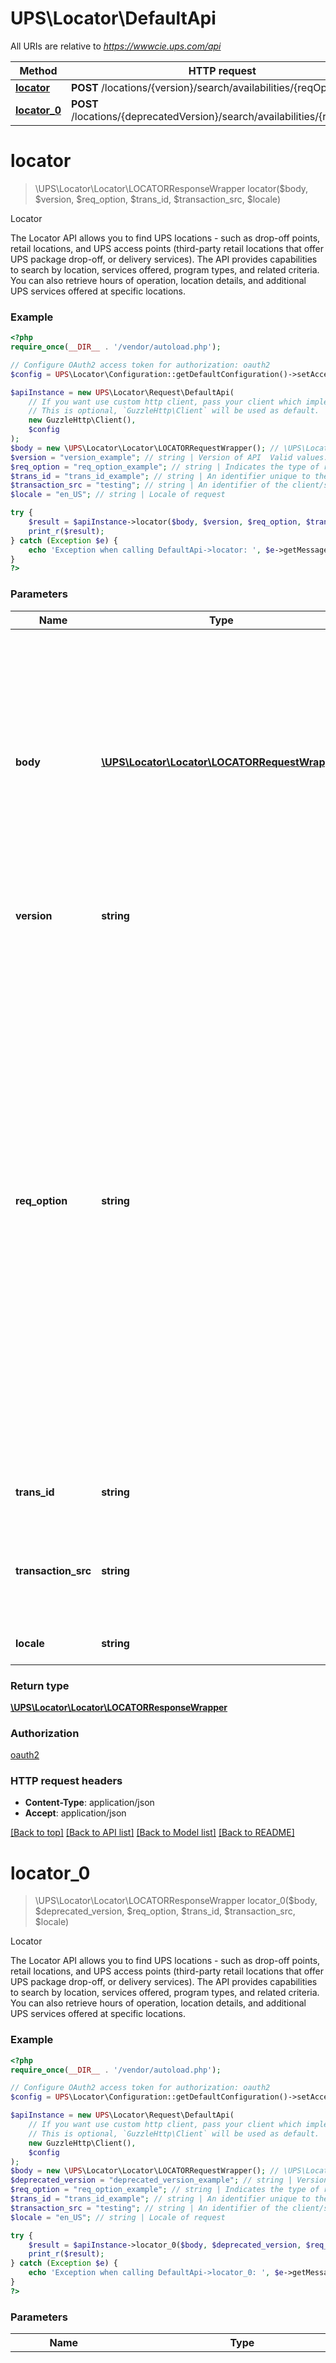 # UPS\Locator\DefaultApi

All URIs are relative to *https://wwwcie.ups.com/api*

Method | HTTP request | Description
------------- | ------------- | -------------
[**locator**](DefaultApi.md#locator) | **POST** /locations/{version}/search/availabilities/{reqOption} | Locator
[**locator_0**](DefaultApi.md#locator_0) | **POST** /locations/{deprecatedVersion}/search/availabilities/{reqOption} | Locator

# **locator**
> \UPS\Locator\Locator\LOCATORResponseWrapper locator($body, $version, $req_option, $trans_id, $transaction_src, $locale)

Locator

The Locator API allows you to find UPS locations - such as drop-off points, retail locations, and UPS access points (third-party retail locations that offer UPS package drop-off, or delivery services). The API provides capabilities to search by location, services offered, program types, and related criteria. You can also retrieve hours of operation, location details, and additional UPS services offered at specific locations.

### Example
```php
<?php
require_once(__DIR__ . '/vendor/autoload.php');

// Configure OAuth2 access token for authorization: oauth2
$config = UPS\Locator\Configuration::getDefaultConfiguration()->setAccessToken('YOUR_ACCESS_TOKEN');

$apiInstance = new UPS\Locator\Request\DefaultApi(
    // If you want use custom http client, pass your client which implements `GuzzleHttp\ClientInterface`.
    // This is optional, `GuzzleHttp\Client` will be used as default.
    new GuzzleHttp\Client(),
    $config
);
$body = new \UPS\Locator\Locator\LOCATORRequestWrapper(); // \UPS\Locator\Locator\LOCATORRequestWrapper | Generate sample code for popular API requests by selecting an example below. To view a full sample request and response, first click "Authorize" and enter your application credentials, then populate the required parameters above and click "Try it out".
$version = "version_example"; // string | Version of API  Valid values: - v2
$req_option = "req_option_example"; // string | Indicates the type of request. Valid values: 1-Locations (Drop Locations and Will call locations) 8-All available Additional Services 16-All available Program Types 24-All available Additional Services and Program types 32-All available Retail Locations 40-All available Retail Locations and Additional Services  48-All available Retail Locations and Program Types  56-All available Retail Locations, Additional Services and Program Types  64-Search for UPS Access Point Locations.
$trans_id = "trans_id_example"; // string | An identifier unique to the request. Length 32
$transaction_src = "testing"; // string | An identifier of the client/source application that is making the request.Length 512
$locale = "en_US"; // string | Locale of request

try {
    $result = $apiInstance->locator($body, $version, $req_option, $trans_id, $transaction_src, $locale);
    print_r($result);
} catch (Exception $e) {
    echo 'Exception when calling DefaultApi->locator: ', $e->getMessage(), PHP_EOL;
}
?>
```

### Parameters

Name | Type | Description  | Notes
------------- | ------------- | ------------- | -------------
 **body** | [**\UPS\Locator\Locator\LOCATORRequestWrapper**](../Model/LOCATORRequestWrapper.md)| Generate sample code for popular API requests by selecting an example below. To view a full sample request and response, first click &quot;Authorize&quot; and enter your application credentials, then populate the required parameters above and click &quot;Try it out&quot;. |
 **version** | **string**| Version of API  Valid values: - v2 |
 **req_option** | **string**| Indicates the type of request. Valid values: 1-Locations (Drop Locations and Will call locations) 8-All available Additional Services 16-All available Program Types 24-All available Additional Services and Program types 32-All available Retail Locations 40-All available Retail Locations and Additional Services  48-All available Retail Locations and Program Types  56-All available Retail Locations, Additional Services and Program Types  64-Search for UPS Access Point Locations. |
 **trans_id** | **string**| An identifier unique to the request. Length 32 | [optional]
 **transaction_src** | **string**| An identifier of the client/source application that is making the request.Length 512 | [optional] [default to testing]
 **locale** | **string**| Locale of request | [optional] [default to en_US]

### Return type

[**\UPS\Locator\Locator\LOCATORResponseWrapper**](../Model/LOCATORResponseWrapper.md)

### Authorization

[oauth2](../../README.md#oauth2)

### HTTP request headers

 - **Content-Type**: application/json
 - **Accept**: application/json

[[Back to top]](#) [[Back to API list]](../../README.md#documentation-for-api-endpoints) [[Back to Model list]](../../README.md#documentation-for-models) [[Back to README]](../../README.md)

# **locator_0**
> \UPS\Locator\Locator\LOCATORResponseWrapper locator_0($body, $deprecated_version, $req_option, $trans_id, $transaction_src, $locale)

Locator

The Locator API allows you to find UPS locations - such as drop-off points, retail locations, and UPS access points (third-party retail locations that offer UPS package drop-off, or delivery services). The API provides capabilities to search by location, services offered, program types, and related criteria. You can also retrieve hours of operation, location details, and additional UPS services offered at specific locations.

### Example
```php
<?php
require_once(__DIR__ . '/vendor/autoload.php');

// Configure OAuth2 access token for authorization: oauth2
$config = UPS\Locator\Configuration::getDefaultConfiguration()->setAccessToken('YOUR_ACCESS_TOKEN');

$apiInstance = new UPS\Locator\Request\DefaultApi(
    // If you want use custom http client, pass your client which implements `GuzzleHttp\ClientInterface`.
    // This is optional, `GuzzleHttp\Client` will be used as default.
    new GuzzleHttp\Client(),
    $config
);
$body = new \UPS\Locator\Locator\LOCATORRequestWrapper(); // \UPS\Locator\Locator\LOCATORRequestWrapper | Generate sample code for popular API requests by selecting an example below. To view a full sample request and response, first click "Authorize" and enter your application credentials, then populate the required parameters above and click "Try it out".
$deprecated_version = "deprecated_version_example"; // string | Version of API  Valid values: - v1
$req_option = "req_option_example"; // string | Indicates the type of request. Valid values: 1-Locations (Drop Locations and Will call locations) 8-All available Additional Services 16-All available Program Types 24-All available Additional Services and Program types 32-All available Retail Locations 40-All available Retail Locations and Additional Services  48-All available Retail Locations and Program Types  56-All available Retail Locations, Additional Services and Program Types  64-Search for UPS Access Point Locations.
$trans_id = "trans_id_example"; // string | An identifier unique to the request. Length 32
$transaction_src = "testing"; // string | An identifier of the client/source application that is making the request.Length 512
$locale = "en_US"; // string | Locale of request

try {
    $result = $apiInstance->locator_0($body, $deprecated_version, $req_option, $trans_id, $transaction_src, $locale);
    print_r($result);
} catch (Exception $e) {
    echo 'Exception when calling DefaultApi->locator_0: ', $e->getMessage(), PHP_EOL;
}
?>
```

### Parameters

Name | Type | Description  | Notes
------------- | ------------- | ------------- | -------------
 **body** | [**\UPS\Locator\Locator\LOCATORRequestWrapper**](../Model/LOCATORRequestWrapper.md)| Generate sample code for popular API requests by selecting an example below. To view a full sample request and response, first click &quot;Authorize&quot; and enter your application credentials, then populate the required parameters above and click &quot;Try it out&quot;. |
 **deprecated_version** | **string**| Version of API  Valid values: - v1 |
 **req_option** | **string**| Indicates the type of request. Valid values: 1-Locations (Drop Locations and Will call locations) 8-All available Additional Services 16-All available Program Types 24-All available Additional Services and Program types 32-All available Retail Locations 40-All available Retail Locations and Additional Services  48-All available Retail Locations and Program Types  56-All available Retail Locations, Additional Services and Program Types  64-Search for UPS Access Point Locations. |
 **trans_id** | **string**| An identifier unique to the request. Length 32 | [optional]
 **transaction_src** | **string**| An identifier of the client/source application that is making the request.Length 512 | [optional] [default to testing]
 **locale** | **string**| Locale of request | [optional] [default to en_US]

### Return type

[**\UPS\Locator\Locator\LOCATORResponseWrapper**](../Model/LOCATORResponseWrapper.md)

### Authorization

[oauth2](../../README.md#oauth2)

### HTTP request headers

 - **Content-Type**: application/json
 - **Accept**: application/json

[[Back to top]](#) [[Back to API list]](../../README.md#documentation-for-api-endpoints) [[Back to Model list]](../../README.md#documentation-for-models) [[Back to README]](../../README.md)

